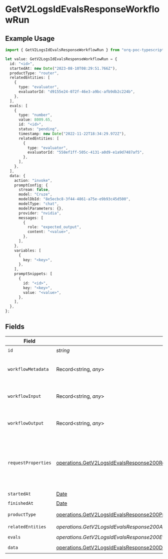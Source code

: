 # GetV2LogsIdEvalsResponseWorkflowRun

## Example Usage

```typescript
import { GetV2LogsIdEvalsResponseWorkflowRun } from "orq-poc-typescript-multi-env-version/models/operations";

let value: GetV2LogsIdEvalsResponseWorkflowRun = {
  id: "<id>",
  startedAt: new Date("2023-08-10T08:29:51.766Z"),
  productType: "router",
  relatedEntities: [
    {
      type: "evaluator",
      evaluatorId: "d9155e24-072f-46e3-a9bc-afb9db2c224b",
    },
  ],
  evals: [
    {
      type: "number",
      value: 8009.65,
      id: "<id>",
      status: "pending",
      timestamp: new Date("2022-11-22T18:34:29.972Z"),
      relatedEntities: [
        {
          type: "evaluator",
          evaluatorId: "558ef1ff-505c-4131-a0d9-e1a9d7487af5",
        },
      ],
    },
  ],
  data: {
    action: "invoke",
    promptConfig: {
      stream: false,
      model: "Cruze",
      modelDbId: "8e5ecbc8-3f44-4861-a75e-e9b93c45d500",
      modelType: "chat",
      modelParameters: {},
      provider: "nvidia",
      messages: [
        {
          role: "expected_output",
          content: "<value>",
        },
      ],
    },
    variables: [
      {
        key: "<key>",
      },
    ],
    promptSnippets: [
      {
        id: "<id>",
        key: "<key>",
        value: "<value>",
      },
    ],
  },
};
```

## Fields

| Field                                                                                                                              | Type                                                                                                                               | Required                                                                                                                           | Description                                                                                                                        |
| ---------------------------------------------------------------------------------------------------------------------------------- | ---------------------------------------------------------------------------------------------------------------------------------- | ---------------------------------------------------------------------------------------------------------------------------------- | ---------------------------------------------------------------------------------------------------------------------------------- |
| `id`                                                                                                                               | *string*                                                                                                                           | :heavy_check_mark:                                                                                                                 | N/A                                                                                                                                |
| `workflowMetadata`                                                                                                                 | Record<string, *any*>                                                                                                              | :heavy_minus_sign:                                                                                                                 | Metadata for the workflow run                                                                                                      |
| `workflowInput`                                                                                                                    | Record<string, *any*>                                                                                                              | :heavy_minus_sign:                                                                                                                 | Input for the workflow run                                                                                                         |
| `workflowOutput`                                                                                                                   | Record<string, *any*>                                                                                                              | :heavy_minus_sign:                                                                                                                 | Output for the workflow run                                                                                                        |
| `requestProperties`                                                                                                                | [operations.GetV2LogsIdEvalsResponse200RequestProperties](../../models/operations/getv2logsidevalsresponse200requestproperties.md) | :heavy_minus_sign:                                                                                                                 | An optional field that is filled if the workflow was triggered by an HTTP request                                                  |
| `startedAt`                                                                                                                        | [Date](https://developer.mozilla.org/en-US/docs/Web/JavaScript/Reference/Global_Objects/Date)                                      | :heavy_check_mark:                                                                                                                 | N/A                                                                                                                                |
| `finishedAt`                                                                                                                       | [Date](https://developer.mozilla.org/en-US/docs/Web/JavaScript/Reference/Global_Objects/Date)                                      | :heavy_minus_sign:                                                                                                                 | N/A                                                                                                                                |
| `productType`                                                                                                                      | [operations.GetV2LogsIdEvalsResponse200ProductType](../../models/operations/getv2logsidevalsresponse200producttype.md)             | :heavy_check_mark:                                                                                                                 | Orquesta product                                                                                                                   |
| `relatedEntities`                                                                                                                  | *operations.GetV2LogsIdEvalsResponse200ApplicationJSONResponseBody47WorkflowRunRelatedEntities*[]                                  | :heavy_check_mark:                                                                                                                 | N/A                                                                                                                                |
| `evals`                                                                                                                            | *operations.GetV2LogsIdEvalsResponse200Evals*[]                                                                                    | :heavy_check_mark:                                                                                                                 | N/A                                                                                                                                |
| `data`                                                                                                                             | [operations.GetV2LogsIdEvalsResponse200Data](../../models/operations/getv2logsidevalsresponse200data.md)                           | :heavy_check_mark:                                                                                                                 | N/A                                                                                                                                |